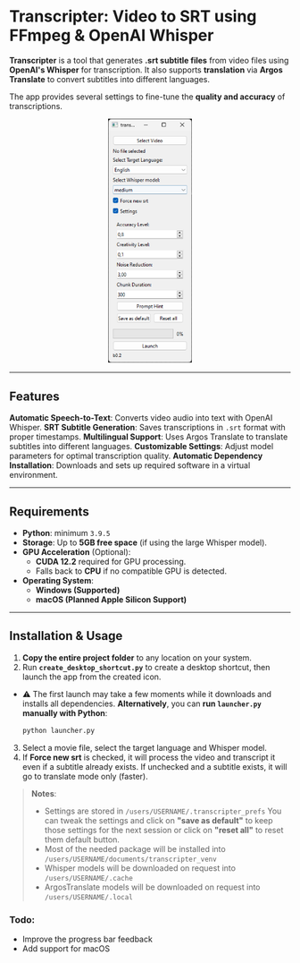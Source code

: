 # **Transcripter: Video to SRT using FFmpeg & OpenAI Whisper**

**Transcripter** is a tool that generates **.srt subtitle files** from video files using **OpenAI's Whisper** for transcription. It also supports **translation** via **Argos Translate** to convert subtitles into different languages.

The app provides several settings to fine-tune the **quality and accuracy** of transcriptions.
<p align="center">
<img src="https://github.com/onlyquads/transcripter/blob/master/transcripter/help_images/transcripter_help_02.png?raw=true" alt="App Screenshot" width="150">
</p>

---

## **Features**
 **Automatic Speech-to-Text**: Converts video audio into text with OpenAI Whisper.
 **SRT Subtitle Generation**: Saves transcriptions in `.srt` format with proper timestamps.
 **Multilingual Support**: Uses Argos Translate to translate subtitles into different languages.
 **Customizable Settings**: Adjust model parameters for optimal transcription quality.
 **Automatic Dependency Installation**: Downloads and sets up required software in a virtual environment.

---

## **Requirements**
- **Python**: minimum `3.9.5`
- **Storage**: Up to **5GB free space** (if using the large Whisper model).
- **GPU Acceleration** (Optional):
  - **CUDA 12.2** required for GPU processing.
  - Falls back to **CPU** if no compatible GPU is detected.
- **Operating System**:
  - **Windows (Supported)**
  - **macOS (Planned Apple Silicon Support)**

---

## **Installation & Usage**

1. **Copy the entire project folder** to any location on your system.
2. Run **`create_desktop_shortcut.py`** to create a desktop shortcut, then launch the app from the created icon.
- ⚠️ The first launch may take a few moments while it downloads and installs all dependencies.
   **Alternatively**, you can **run `launcher.py` manually with Python**:

   ```sh
   python launcher.py
   ```

3. Select a movie file, select the target language and Whisper model.
4. If **Force new srt** is checked, it will process the video and transcript it
even if a subtitle already exists. If unchecked and a subtitle exists, it
will go to translate mode only (faster).

>**Notes**:
>- Settings are stored in `/users/USERNAME/.transcripter_prefs`
You can tweak the settings and click on **"save as default"** to keep
those settings for the next session or click on **"reset all"** to reset them default button.
>- Most of the needed package will be installed into `/users/USERNAME/documents/transcripter_venv`
>- Whisper models will be downloaded on request into `/users/USERNAME/.cache`
>- ArgosTranslate models will be downloaded on request into `/users/USERNAME/.local`


### Todo:
- Improve the progress bar feedback
- Add support for macOS
